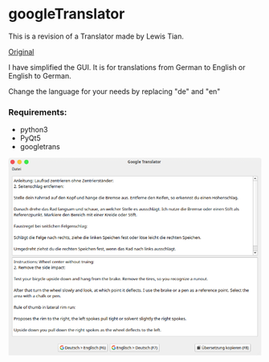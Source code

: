 # googleTranslator

This is a revision of a Translator made by Lewis Tian.

[Original](https://github.com/ssut/py-googletrans)

I have simplified the GUI.
It is for translations from German to English or English to German.

Change the language for your needs by replacing "de" and "en"

### Requirements:

- python3
- PyQt5
- googletrans

![screenshot](https://github.com/Axel-Erfurt/googleTranslator/blob/master/screenshot.png)

